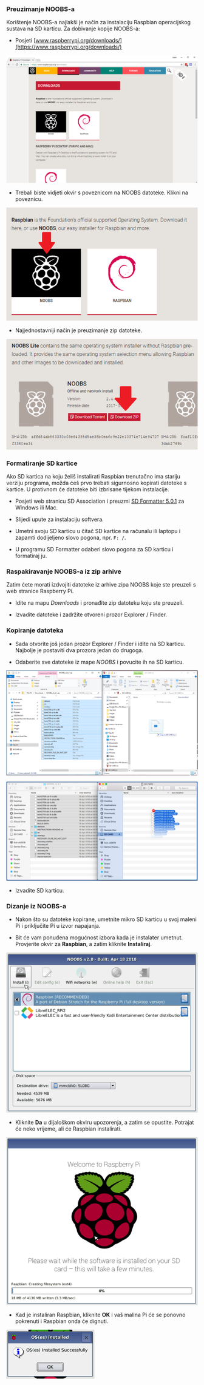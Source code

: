 ### Preuzimanje NOOBS-a

Korištenje NOOBS-a najlakši je način za instalaciju Raspbian operacijskog sustava na SD karticu. Za dobivanje kopije NOOBS-a:

+ Posjeti [www.raspberrypi.org/downloads/](https://www.raspberrypi.org/downloads/)

![Stranica za preuzimanje](images/downloads-page.png)

+ Trebali biste vidjeti okvir s poveznicom na NOOBS datoteke. Klikni na poveznicu.

![Kliknite NOOBS](images/click-noobs.png)

+ Najjednostavniji način je preuzimanje zip datoteke.

![Preuzmite zip](images/download-zip.png)

### Formatiranje SD kartice

Ako SD kartica na koju želiš instalirati Raspbian trenutačno ima stariju verziju programa, možda ćeš prvo trebati sigurnosno kopirati datoteke s kartice. U protivnom će datoteke biti izbrisane tijekom instalacije.

+ Posjeti web stranicu SD Association i preuzmi [SD Formatter 5.0.1](https://www.sdcard.org/downloads/formatter_4/index.html) za Windows ili Mac.

+ Slijedi upute za instalaciju softvera.

+ Umetni svoju SD karticu u čitač SD kartice na računalu ili laptopu i zapamti dodijeljeno slovo pogona, npr. `F: /`.

+ U programu SD Formatter odaberi slovo pogona za SD karticu i formatiraj ju.

### Raspakiravanje NOOBS-a iz zip arhive

Zatim ćete morati izdvojiti datoteke iz arhive zipa NOOBS koje ste preuzeli s web stranice Raspberry Pi.

+ Idite na mapu *Downloads* i pronađite zip datoteku koju ste preuzeli.

+ Izvadite datoteke i zadržite otvoreni prozor Explorer / Finder.

### Kopiranje datoteka

+ Sada otvorite još jedan prozor Explorer / Finder i idite na SD karticu. Najbolje je postaviti dva prozora jedan do drugoga.

+ Odaberite sve datoteke iz mape *NOOBS* i povucite ih na SD karticu.

![kopiranje sustava Windows](images/copy3.png)

![mako kopirati](images/macos_copy.png)

+ Izvadite SD karticu.

### Dizanje iz NOOBS-a

+ Nakon što su datoteke kopirane, umetnite mikro SD karticu u svoj maleni Pi i priključite Pi u izvor napajanja.

+ Bit će vam ponuđena mogućnost izbora kada je instalater umetnut. Provjerite okvir za **Raspbian**, a zatim kliknite **Instaliraj**.

![instalirati](images/install.png)

+ Kliknite **Da** u dijaloškom okviru upozorenja, a zatim se opustite. Potrajat će neko vrijeme, ali će Raspbian instalirati.

![instaliranje](images/installing.png)

+ Kad je instaliran Raspbian, kliknite **OK** i vaš malina Pi će se ponovno pokrenuti i Raspbian onda će dignuti.

![instaliran](images/installed.png)